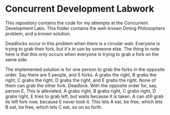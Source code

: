 # Concurrent Development Labwork
This repository contains the code for my attempts at the Concurrent Development Labs.
This folder contains the well-known Dining Philosophers problem, and a known solution.

Deadlocks occur in this problem when there is a circular wait. Everyone is trying to grab their fork, but it's in use by someone else. The thing to note here is that this only occurs when everyone is trying to grab a fork on the same side.

The implemented solution is for one person to grab the forks in the opposite order. Say there are 5 people, and 5 forks. A grabs the right, B grabs the right, C grabs the right, D grabs the right, and E grabs the right. None of them can grab the other fork. Deadlock. With the opposite order for, say, person E, This is alleviated. A grabs right, B grabs right, C grabs right, D grabs right, E tries to grab left, but waits because it is taken. A can still grab its left fork now, because E never took it. This lets A eat, be free, which lets B eat, be free, which lets C eat, so on so forth.